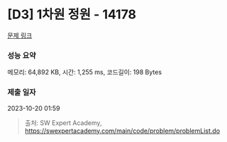 # [D3] 1차원 정원 - 14178 

[문제 링크](https://swexpertacademy.com/main/code/problem/problemDetail.do?contestProbId=AX_N3oSqcyUDFARi) 

### 성능 요약

메모리: 64,892 KB, 시간: 1,255 ms, 코드길이: 198 Bytes

### 제출 일자

2023-10-20 01:59



> 출처: SW Expert Academy, https://swexpertacademy.com/main/code/problem/problemList.do
